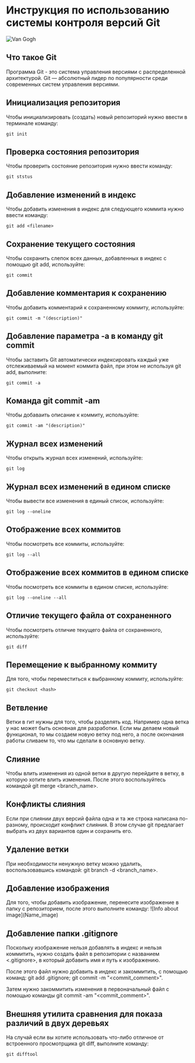 # **Инструкция по использованию системы контроля версий Git**

![Van Gogh](Autoportrait_de_Vincent_van_Gogh.jpg)

## Что такое Git

Программа Git - это система управления версиями с распределенной архитектурой. Git — абсолютный лидер по популярности среди современных систем управления версиями.

## Инициализация репозитория 

Чтобы инициализировать (создать) новый репозиторий нужно ввести в терминале команду: 

    git init 

## Проверка состояния репозитория

Чтобы проверить состояние репозитория нужно ввести команду: 

    git ststus

## Добавление изменений в индекс 

Чтобы добавить изменения в индекс для следующего коммита нужно ввести команду:

    git add <filename>

## Сохранение текущего состояния

Чтобы сохранить слепок всех данных, добавленных в индекс с помощью git add, используйте:
    
    git commit

## Добавление комментария к сохранению

Чтобы добавить комментарий к сохраненному коммиту, используйте:

    git commit -m "(description)"

## Добавление параметра -a в команду git commit

Чтобы заставить Git автоматически индексировать каждый уже отслеживаемый на момент коммита файл, при этом не используя git add, выполните:

    git commit -a

## Команда git commit -am

Чтобы добаваить описание к коммиту, используйте: 

    git commit -am "(description)"

## Журнал всех изменений 

Чтобы открыть журнал всех изменений, используйте:

    git log

## Журнал всех изменений в едином списке

Чтобы вывести все изменения в единый список, используйте:

    git log --oneline

## Отображение всех коммитов

Чтобы посмотреть все коммиты, используйте:

    git log --all

## Отображение всех коммитов в едином списке

Чтобы посмотреть все коммиты в едином списке, используйте:

    git log --oneline --all

## Отличие текущего файла от сохраненного

Чтобы посмотреть отличие текущего файла от сохраненного, используйте:

    git diff

## Перемещение к выбранному коммиту

Для того, чтобы переместиться к выбранному коммиту, используйте:

    git checkout <hash>

## Ветвление

Ветки в гит нужны для того, чтобы разделять код. Например одна ветка у нас может быть основная для разработки. Если мы делаем новый функционал, то мы создаем новую ветку под него, а после окончания работы сливаем то, что мы сделали в основную ветку.

## Слияние

Чтобы влить изменения из одной ветки в другую перейдите в ветку, в которую хотите влить изменения. После этого воспользуйтесь командой git merge <branch_name>.

## Конфликты слияния

Если при слиянии двух версий файла одна и та же строка написана по-разному, происходит конфликт слияния. В этом случае git предлагает выбрать из двух вариантов один и сохранить его.

## Удаление ветки

При необходимости ненужную ветку можно удалить, воспользовавшись командой: git branch -d <branch_name>.

## Добавление изображения

Для того, чтобы добавить изображение, перенесите изображение в папку с репозиторием, после этого выполните команду: \![Info about image]\(Name_image)

## Добавление папки .gitignore

Поскольку изображение нельзя добавлять в индекс и нельзя коммитить, нужно создать файл в репозитории с названием <.gitignore>, в который добавить имя и путь к изображению. 

После этого файл нужно добавить в индекс и закоммитить, с помощью команд: git add .gitignore; git commit -m "<commit_comment>". 

Затем нужно закоммитить изменения в первоначальный файл с помощью команды git commit -am "<commit_comment>".

## Внешняя утилита сравнения для показа различий в двух деревьях

На случай если вы хотите использовать что-либо отличное от встроенного просмотрщика git diff, выполните команду:

    git difftool

